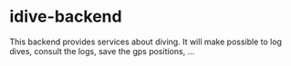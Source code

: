 # idive-backend

This backend provides services about diving. It will make possible to log dives, consult the logs,  save the gps positions,
...
